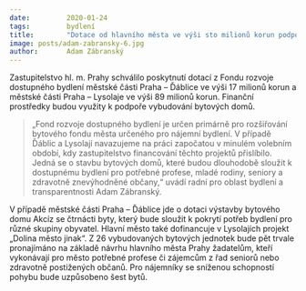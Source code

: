```yaml
---
date:         2020-01-24
tags:         bydlení
title:        "Dotace od hlavního města ve výši sto milionů korun podpoří výstavu dostupného bydlení v městských částech"
image: posts/adam-zabransky-6.jpg
author:       Adam Zábranský
---
```


Zastupitelstvo hl. m. Prahy schválilo poskytnutí dotací z Fondu rozvoje dostupného bydlení městské části Praha – Ďáblice ve výši 17 milionů korun a městské části Praha – Lysolaje ve výši 89 milionů korun. Finanční prostředky budou využity k podpoře vybudování bytových domů.

> „Fond rozvoje dostupného bydlení je určen primárně pro rozšiřování bytového fondu města určeného pro nájemní bydlení. V případě Ďáblic a Lysolají navazujeme na práci započatou v minulém volebním období, kdy zastupitelstvo financování těchto projektů přislíbilo. Jedná se o stavbu bytových domů, které budou dlouhodobě sloužit k dostupnému bydlení pro potřebné profese, mladé rodiny, seniory a zdravotně znevýhodněné občany,“ uvádí radní pro oblast bydlení a transparentnosti Adam Zábranský.

V případě městské části Praha – Ďáblice jde o dotaci výstavby bytového domu Akcíz se čtrnácti byty, který bude sloužit k pokrytí potřeb bydlení pro různé skupiny obyvatel. Hlavní město také dofinancuje v Lysolajích projekt „Dolina město jinak“. Z 26 vybudovaných bytových jednotek bude pět trvale pronajímáno na základě návrhu hlavního města Prahy žadatelům, kteří vykonávají pro město potřebné profese či zájemcům z řad seniorů nebo zdravotně postižených občanů. Pro nájemníky se sníženou schopností pohybu bude uzpůsobeno šest bytů.
